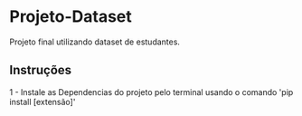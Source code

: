 # Projeto-Dataset

Projeto final utilizando dataset de estudantes.

## Instruções
 1 - Instale as Dependencias do projeto pelo terminal usando o comando 'pip install [extensão]'

